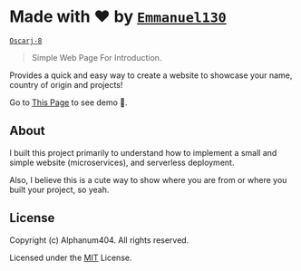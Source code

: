
# Made with ❤️ by [`Emmanuel130`](github.com/Emmanuel130)

[`Oscarj-8`](github.com/Oscarj-8)

> Simple Web Page For Introduction.

Provides a quick and easy way to create a website to showcase your name, country of origin and projects!

Go to [This Page](https://emmanuel130.github.io/CamaraVolunteer/) to see demo 🙂.

## About

I built this project primarily to understand how to implement a small and simple website (microservices), and serverless deployment.

Also, I believe this is a cute way to show where you are from or where you built your project, so yeah.

## License

Copyright (c) Alphanum404. All rights reserved.

Licensed under the [MIT](LICENSE) License.
